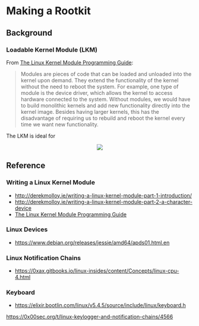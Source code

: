 # Making a Rootkit

## Background
### Loadable Kernel Module (LKM)
From [The Linux Kernel Module Programming Guide](http://www.tldp.org/LDP/lkmpg/2.6/html/index.html):
>Modules are pieces of code that can be loaded and unloaded into the kernel upon demand. They extend the functionality of the kernel without the need to reboot the system. For example, one type of module is the device driver, which allows the kernel to access hardware connected to the system. Without modules, we would have to build monolithic kernels and add new functionality directly into the kernel image. Besides having larger kernels, this has the disadvantage of requiring us to rebuild and reboot the kernel every time we want new functionality.

The LKM is ideal for 


<p align="center">
  <img src="http://derekmolloy.ie/wp-content/uploads/2015/04/userspace-kernelspace.png"/>
  <br/>
</p>

## Reference
### Writing a Linux Kernel Module

* <http://derekmolloy.ie/writing-a-linux-kernel-module-part-1-introduction/>
* <http://derekmolloy.ie/writing-a-linux-kernel-module-part-2-a-character-device>
* [The Linux Kernel Module Programming Guide](http://www.tldp.org/LDP/lkmpg/2.6/html/index.html)

### Linux Devices
* https://www.debian.org/releases/jessie/amd64/apds01.html.en

### Linux Notification Chains
* https://0xax.gitbooks.io/linux-insides/content/Concepts/linux-cpu-4.html

### Keyboard
* https://elixir.bootlin.com/linux/v5.4.5/source/include/linux/keyboard.h

https://0x00sec.org/t/linux-keylogger-and-notification-chains/4566
